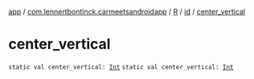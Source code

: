 [app](../../../index.md) / [com.lennertbontinck.carmeetsandroidapp](../../index.md) / [R](../index.md) / [id](index.md) / [center_vertical](./center_vertical.md)

# center_vertical

`static val center_vertical: `[`Int`](https://kotlinlang.org/api/latest/jvm/stdlib/kotlin/-int/index.html)
`static val center_vertical: `[`Int`](https://kotlinlang.org/api/latest/jvm/stdlib/kotlin/-int/index.html)